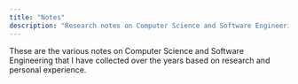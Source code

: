 ```yaml
---
title: "Notes"
description: "Research notes on Computer Science and Software Engineering"
---
```


These are the various notes on Computer Science and Software Engineering that I
have collected over the years based on research and personal experience.

